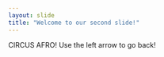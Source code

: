```yaml
---
layout: slide
title: "Welcome to our second slide!"
---
```

CIRCUS AFRO!
Use the left arrow to go back!

